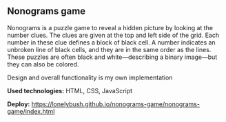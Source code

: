 ## Nonograms game

Nonograms is a puzzle game to reveal a hidden picture by looking at the number clues. The clues are given at the top and left side of the grid. Each number in these clue defines a block of black cell. A number indicates an unbroken line of black cells, and they are in the same order as the lines. These puzzles are often black and white—describing a binary image—but they can also be colored.

Design and overall functionality is my own implementation

**Used technologies:** HTML, CSS, JavaScript

**Deploy:** https://lonelybush.github.io/nonograms-game/nonograms-game/index.html
